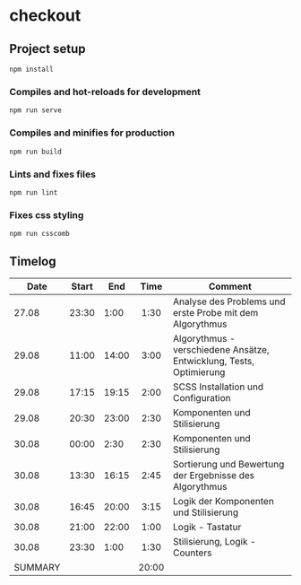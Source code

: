 # checkout

## Project setup

```
npm install
```

### Compiles and hot-reloads for development

```
npm run serve
```

### Compiles and minifies for production

```
npm run build
```

### Lints and fixes files

```
npm run lint
```

### Fixes css styling

```
npm run csscomb
```

## Timelog

| Date    | Start | End   | Time  | Comment                                                             |
| ------- | ----- | ----- | :---: | ------------------------------------------------------------------- |
| 27.08   | 23:30 | 1:00  | 1:30  | Analyse des Problems und erste Probe mit dem Algorythmus            |
| 29.08   | 11:00 | 14:00 | 3:00  | Algorythmus - verschiedene Ansätze, Entwicklung, Tests, Optimierung |
| 29.08   | 17:15 | 19:15 | 2:00  | SCSS Installation und Configuration                                 |
| 29.08   | 20:30 | 23:00 | 2:30  | Komponenten und Stilisierung                                        |
| 30.08   | 00:00 | 2:30  | 2:30  | Komponenten und Stilisierung                                        |
| 30.08   | 13:30 | 16:15 | 2:45  | Sortierung und Bewertung der Ergebnisse des Algorythmus             |
| 30.08   | 16:45 | 20:00 | 3:15  | Logik der Komponenten und Stilisierung                              |
| 30.08   | 21:00 | 22:00 | 1:00  | Logik - Tastatur                                                    |
| 30.08   | 23:30 | 1:00  | 1:30  | Stilisierung, Logik - Counters                                      |
| SUMMARY |       |       | 20:00 |                                                                     |
